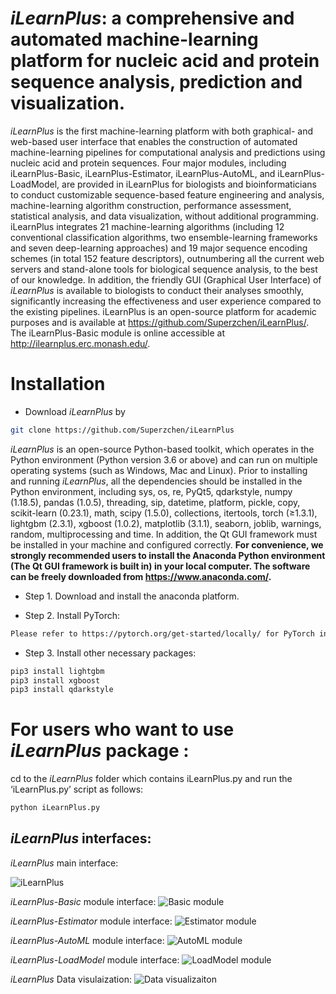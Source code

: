 # *iLearnPlus*: a comprehensive and automated machine-learning platform for nucleic acid and protein sequence analysis, prediction and visualization. 
*iLearnPlus* is the first machine-learning platform with both graphical- and web-based user interface that enables the construction of automated machine-learning pipelines for computational analysis and predictions using nucleic acid and protein sequences. Four major modules, including iLearnPlus-Basic, iLearnPlus-Estimator, iLearnPlus-AutoML, and iLearnPlus-LoadModel, are provided in iLearnPlus for biologists and bioinformaticians to conduct customizable sequence-based feature engineering and analysis, machine-learning algorithm construction, performance assessment, statistical analysis, and data visualization, without additional programming. iLearnPlus integrates 21 machine-learning algorithms (including 12 conventional classification algorithms, two ensemble-learning frameworks and seven deep-learning approaches) and 19 major sequence encoding schemes (in total 152 feature descriptors), outnumbering all the current web servers and stand-alone tools for biological sequence analysis, to the best of our knowledge. In addition, the friendly GUI (Graphical User Interface) of *iLearnPlus* is available to biologists to conduct their analyses smoothly, significantly increasing the effectiveness and user experience compared to the existing pipelines. iLearnPlus is an open-source platform for academic purposes and is available at https://github.com/Superzchen/iLearnPlus/. The iLearnPlus-Basic module is online accessible at http://ilearnplus.erc.monash.edu/.
# Installation

  - Download *iLearnPlus* by 
  ```sh
  git clone https://github.com/Superzchen/iLearnPlus
  ```
  *iLearnPlus* is an open-source Python-based toolkit, which operates in the Python environment (Python version 3.6 or above) and can run on multiple operating systems (such as Windows, Mac and Linux). Prior to installing and running *iLearnPlus*, all the dependencies should be installed in the Python environment, including sys, os, re, PyQt5, qdarkstyle, numpy (1.18.5), pandas (1.0.5), threading, sip, datetime, platform, pickle, copy, scikit-learn (0.23.1), math, scipy (1.5.0), collections, itertools, torch (≥1.3.1), lightgbm (2.3.1), xgboost (1.0.2), matplotlib (3.1.1), seaborn,  joblib, warnings, random, multiprocessing and time. In addition, the Qt GUI framework must be installed in your machine and configured correctly. **For convenience, we strongly recommended users to install the Anaconda Python environment (The Qt GUI framework is built in) in your local computer. The software can be freely downloaded from https://www.anaconda.com/.**

  - Step 1. Download and install the anaconda platform.
  
  - Step 2. Install PyTorch:
  ```sh
  Please refer to https://pytorch.org/get-started/locally/ for PyTorch installation.
  ```
  
  - Step 3. Install other necessary packages:
  ```sh
  pip3 install lightgbm
  pip3 install xgboost
  pip3 install qdarkstyle
  ```



# For users who want to use *iLearnPlus* package :
cd to the *iLearnPlus* folder which contains iLearnPlus.py and run the ‘iLearnPlus.py’ script as follows:
```sh
python iLearnPlus.py
```
## *iLearnPlus* interfaces:

*iLearnPlus* main interface:

![iLearnPlus](https://github.com/Superzchen/iLearnPlus/blob/main/images/iLearnPlus.png )

*iLearnPlus-Basic* module interface:
![Basic module](https://github.com/Superzchen/iLearnPlus/blob/main/images/Basic.png )

*iLearnPlus-Estimator* module interface:
![Estimator module](https://github.com/Superzchen/iLearnPlus/blob/main/images/Estimator.png )

*iLearnPlus-AutoML* module interface:
![AutoML module](https://github.com/Superzchen/iLearnPlus/blob/main/images/AutoML.png )

*iLearnPlus-LoadModel* module interface:
![LoadModel module](https://github.com/Superzchen/iLearnPlus/blob/main/images/LoadModel.png )

*iLearnPlus* Data visulaization:
![Data visualizaiton](https://github.com/Superzchen/iLearnPlus/blob/main/images/DataVisualization.png)